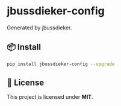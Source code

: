 # jbussdieker-config

Generated by jbussdieker.

## 📦 Install

```bash
pip install jbussdieker-config --upgrade
```

## 📝 License

This project is licensed under **MIT**.
